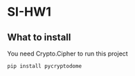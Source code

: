 # SI-HW1

## What to install
You need Crypto.Cipher to run this project

```
pip install pycryptodome
```
